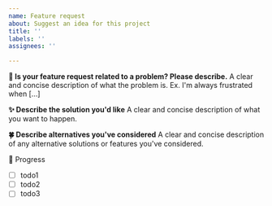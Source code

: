 ```yaml
---
name: Feature request
about: Suggest an idea for this project
title: ''
labels: ''
assignees: ''

---
```


**🫧 Is your feature request related to a problem? Please describe.**
A clear and concise description of what the problem is. Ex. I'm always frustrated when [...]

**✨ Describe the solution you'd like**
A clear and concise description of what you want to happen.

**🍀 Describe alternatives you've considered**
A clear and concise description of any alternative solutions or features you've considered.

🍴 Progress

- [ ] todo1
- [ ] todo2
- [ ] todo3
